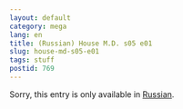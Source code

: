 ```yaml
---
layout: default
category: mega
lang: en
title: (Russian) House M.D. s05 e01
slug: house-md-s05-e01
tags: stuff 
postid: 769
---
```

<p>Sorry, this entry is only available in <a href="/mega/export/getposts.php">Russian</a>.</p>